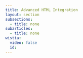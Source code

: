 ```yaml
---
title: Advanced HTML Integration
layout: section
subsections:
  - title: none
subarticles:
  - title: none
wistia:
  video: false
  id:
---
```

